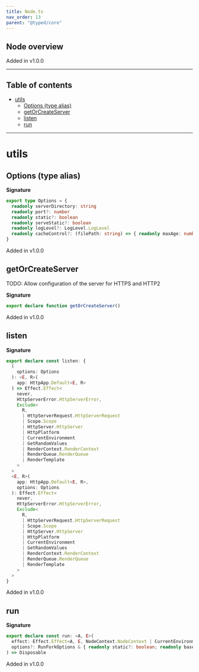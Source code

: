 ```yaml
---
title: Node.ts
nav_order: 13
parent: "@typed/core"
---
```


## Node overview

Added in v1.0.0

---

<h2 class="text-delta">Table of contents</h2>

- [utils](#utils)
  - [Options (type alias)](#options-type-alias)
  - [getOrCreateServer](#getorcreateserver)
  - [listen](#listen)
  - [run](#run)

---

# utils

## Options (type alias)

**Signature**

```ts
export type Options = {
  readonly serverDirectory: string
  readonly port?: number
  readonly static?: boolean
  readonly serveStatic?: boolean
  readonly logLevel?: LogLevel.LogLevel
  readonly cacheControl?: (filePath: string) => { readonly maxAge: number; readonly immutable?: boolean }
}
```

Added in v1.0.0

## getOrCreateServer

TODO: Allow configuration of the server for HTTPS and HTTP2

**Signature**

```ts
export declare function getOrCreateServer()
```

Added in v1.0.0

## listen

**Signature**

```ts
export declare const listen: {
  (
    options: Options
  ): <E, R>(
    app: HttpApp.Default<E, R>
  ) => Effect.Effect<
    never,
    HttpServerError.HttpServerError,
    Exclude<
      R,
      | HttpServerRequest.HttpServerRequest
      | Scope.Scope
      | HttpServer.HttpServer
      | HttpPlatform
      | CurrentEnvironment
      | GetRandomValues
      | RenderContext.RenderContext
      | RenderQueue.RenderQueue
      | RenderTemplate
    >
  >
  <E, R>(
    app: HttpApp.Default<E, R>,
    options: Options
  ): Effect.Effect<
    never,
    HttpServerError.HttpServerError,
    Exclude<
      R,
      | HttpServerRequest.HttpServerRequest
      | Scope.Scope
      | HttpServer.HttpServer
      | HttpPlatform
      | CurrentEnvironment
      | GetRandomValues
      | RenderContext.RenderContext
      | RenderQueue.RenderQueue
      | RenderTemplate
    >
  >
}
```

Added in v1.0.0

## run

**Signature**

```ts
export declare const run: <A, E>(
  effect: Effect.Effect<A, E, NodeContext.NodeContext | CurrentEnvironment | CurrentRoute>,
  options?: RunForkOptions & { readonly static?: boolean; readonly base?: string }
) => Disposable
```

Added in v1.0.0

